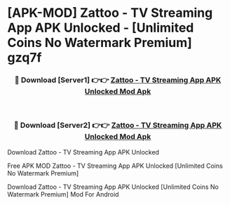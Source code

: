 # [APK-MOD] Zattoo - TV Streaming App APK Unlocked - [Unlimited Coins No Watermark Premium] gzq7f



<div align="center">
<h3>🔴 Download [Server1] 👉👉 <a href="https://momento.my/?title=Zattoo_-_TV_Streaming_App_APK_Unlocked">Zattoo - TV Streaming App APK Unlocked Mod Apk</a></h3><br>

<h3>🔴 Download [Server2] 👉👉 <a href="https://momento.my/?title=Zattoo_-_TV_Streaming_App_APK_Unlocked">Zattoo - TV Streaming App APK Unlocked Mod Apk</a></h3>
</div>



Download Zattoo - TV Streaming App APK Unlocked 

Free APK MOD Zattoo - TV Streaming App APK Unlocked [Unlimited Coins No Watermark Premium]

Download Zattoo - TV Streaming App APK Unlocked [Unlimited Coins No Watermark Premium] Mod For Android
